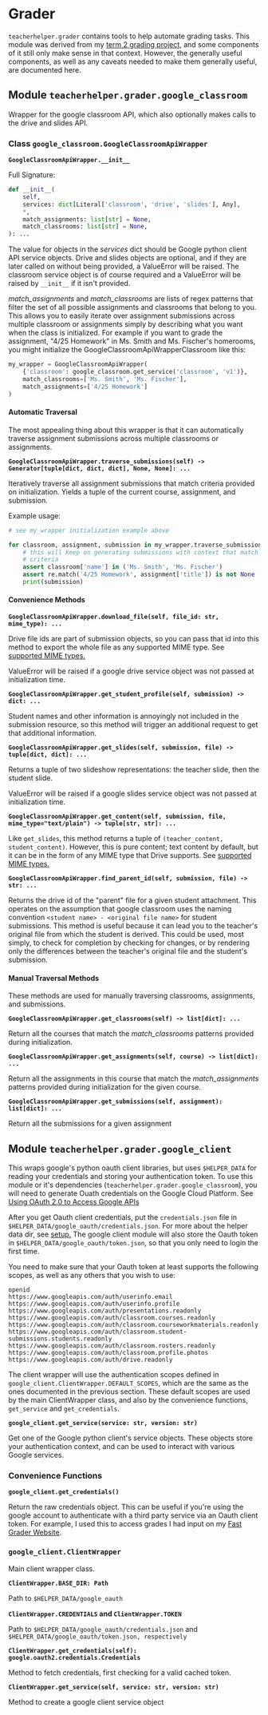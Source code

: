 # Grader

`teacherhelper.grader` contains tools to help automate grading tasks. This
module was derived from my
[term 2 grading project,](https://github.com/jdevries3133/term_2_grades)
and some components of it still only make sense in that context. However,
the generally useful components, as well as any caveats needed to make them
generally useful, are documented here.

## Module `teacherhelper.grader.google_classroom`

Wrapper for the google classroom API, which also optionally makes calls to the
drive and slides API.

### Class `google_classroom.GoogleClassroomApiWrapper`

**`GoogleClassroomApiWrapper.__init__`**

Full Signature:

```python
def __init__(
    self,
    services: dict[Literal['classroom', 'drive', 'slides'], Any],
    *,
    match_assignments: list[str] = None,
    match_classrooms: list[str] = None,
): ...
```

The value for objects in the _services_ dict should be Google python client
API service objects. Drive and slides objects are optional, and if they are
later called on without being provided, a ValueError will be raised. The
classroom service object is of course required and a ValueError will be raised
by `__init__` if it isn't provided.

_match_assignments_ and _match_classrooms_ are lists of regex patterns that
filter the set of all possible assignments and classrooms that belong to you.
This allows you to easily iterate over assignment submissions across multiple
classroom or assignments simply by describing what you want when the class
is initialized. For example if you want to grade the assignment, "4/25 Homework"
in Ms. Smith and Ms. Fischer's homerooms, you might initialize the
GoogleClassroomApiWrapperClassroom like this:

```python
my_wrapper = GoogleClassroomApiWrapper(
    {'classroom': google_classroom.get_service('classroom', 'v1')},
    match_classrooms=['Ms. Smith', 'Ms. Fischer'],
    match_assignments=['4/25 Homework']
)
```

#### Automatic Traversal

The most appealing thing about this wrapper is that it can automatically
traverse assignment submissions across multiple classrooms or assignments.

**`GoogleClassroomApiWrapper.traverse_submissions(self) -> Generator[tuple[dict, dict, dict], None, None]: ...`**

Iteratively traverse all assignment submissions that match criteria provided on
initialization. Yields a tuple of the current course, assignment, and
submission.

Example usage:

```python
# see my_wrapper initialization example above

for classroom, assignment, submission in my_wrapper.traverse_submissions():
    # this will keep on generating submissions with context that match the
    # criteria
    assert classroom['name'] in ('Ms. Smith', 'Ms. Fischer')
    assert re.match('4/25 Homework', assignment['title']) is not None
    print(submission)
```

#### Convenience Methods

**`GoogleClassroomApiWrapper.download_file(self, file_id: str, mime_type): ...`**

Drive file ids are part of submission objects, so you can pass that id into
this method to export the whole file as any supported MIME type. See [supported
MIME types.](https://developers.google.com/drive/api/guides/mime-types)

ValueError will be raised if a google drive service object was not passed
at initialization time.

**`GoogleClassroomApiWrapper.get_student_profile(self, submission) -> dict: ...`**

Student names and other information is annoyingly not included in the
submission resource, so this method will trigger an additional request to get
that additional information.

**`GoogleClassroomApiWrapper.get_slides(self, submission, file) -> tuple[dict, dict]: ...`**

Returns a tuple of two slideshow representations: the teacher slide,
then the student slide.

ValueError will be raised if a google slides service object was not passed
at initialization time.

**`GoogleClassroomApiWrapper.get_content(self, submission, file, mime_type="text/plain") -> tuple[str, str]: ...`**

Like `get_slides`, this method returns a tuple of `(teacher_content, student_content)`. However, this is pure content; text content by default, but
it can be in the form of any MIME type that Drive supports. See [supported MIME
types.](https://developers.google.com/drive/api/guides/mime-types)

**`GoogleClassroomApiWrapper.find_parent_id(self, submission, file) -> str: ...`**

Returns the drive id of the "parent" file for a given student attachment. This
operates on the assumption that google classroom uses the naming convention
`<student name> - <original file name>` for student submissions. This method is
useful because it can lead you to the teacher's original file from which the
student is derived. This could be used, most simply, to check for completion
by checking for changes, or by rendering only the differences between the
teacher's original file and the student's submission.

#### Manual Traversal Methods

These methods are used for manually traversing classrooms, assignments, and
submissions.

**`GoogleClassroomApiWrapper.get_classrooms(self) -> list[dict]: ...`**

Return all the courses that match the _match_classrooms_ patterns provided
during initialization.

**`GoogleClassroomApiWrapper.get_assignments(self, course) -> list[dict]: ...`**

Return all the assignments in this course that match the _match_assignments_
patterns provided during initialization for the given course.

**`GoogleClassroomApiWrapper.get_submissions(self, assignment): list[dict]: ...`**

Return all the submissions for a given assignment

## Module `teacherhelper.grader.google_client`

This wraps google's python oauth client libraries, but uses `$HELPER_DATA` for
reading your credentials and storing your authentication token. To use this
module or it's dependencies (`teacherhelper.grader.google_classroom`), you
will need to generate Ouath credentials on the Google Cloud Platform. See
[Using OAuth 2.0 to Access Google APIs](https://developers.google.com/identity/protocols/oauth2)

After you get Oauth client credentials, put the `credentials.json` file in
`$HELPER_DATA/google_oauth/credentials.json`. For more about the helper data
dir, see [setup.](../setup) The google client module will also store the
Oauth token in `$HELPER_DATA/google_oauth/token.json`, so that you only
need to login the first time.

You need to make sure that your Oauth token at least supports the following
scopes, as well as any others that you wish to use:

```
openid
https://www.googleapis.com/auth/userinfo.email
https://www.googleapis.com/auth/userinfo.profile
https://www.googleapis.com/auth/presentations.readonly
https://www.googleapis.com/auth/classroom.courses.readonly
https://www.googleapis.com/auth/classroom.courseworkmaterials.readonly
https://www.googleapis.com/auth/classroom.student-submissions.students.readonly
https://www.googleapis.com/auth/classroom.rosters.readonly
https://www.googleapis.com/auth/classroom.profile.photos
https://www.googleapis.com/auth/drive.readonly
```

The client wrapper will use the authentication scopes defined in
`google_client.ClientWrapper.DEFAULT_SCOPES`, which are the same as the ones
documented in the previous section. These default scopes are used by the main
ClientWrapper class, and also by the convenience functions, `get_service` and
`get_credentials`.

**`google_client.get_service(service: str, version: str)`**

Get one of the Google python client's service objects. These objects store
your authentication context, and can be used to interact with various Google
services.

### Convenience Functions

**`google_client.get_credentials()`**

Return the raw credentials object. This can be useful if you're using the
google account to authenticate with a third party service via an Oauth client
token. For example, I used this to access grades I had input on my [Fast
Grader Website](https://classfast.app/).

### `google_client.ClientWrapper`

Main client wrapper class.

**`ClientWrapper.BASE_DIR: Path`**

Path to `$HELPER_DATA/google_oauth`

**`ClientWrapper.CREDENTIALS` and `ClientWrapper.TOKEN`**

Path to `$HELPER_DATA/google_oauth/credentials.json` and
`$HELPER_DATA/google_oauth/token.json, respectively`

**`ClientWrapper.get_credentials(self): google.oauth2.credentials.Credentials`**

Method to fetch credentials, first checking for a valid cached token.

**`ClientWrapper.get_service(self, service: str, version: str)`**

Method to create a google client service object

